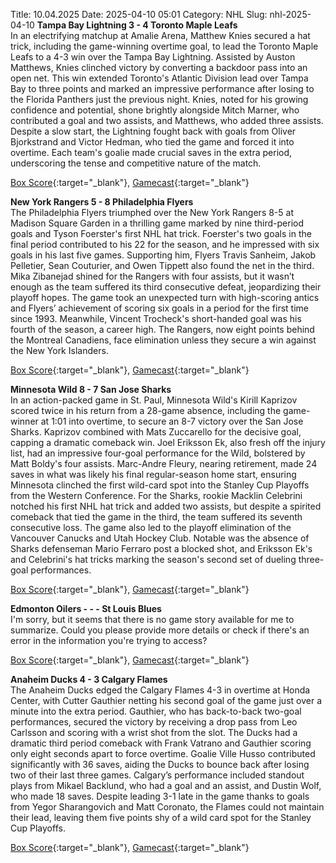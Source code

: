 Title: 10.04.2025
Date: 2025-04-10 05:01
Category: NHL 
Slug: nhl-2025-04-10 
**Tampa Bay Lightning 3 - 4 Toronto Maple Leafs**  
In an electrifying matchup at Amalie Arena, Matthew Knies secured a hat trick, including the game-winning overtime goal, to lead the Toronto Maple Leafs to a 4-3 win over the Tampa Bay Lightning. Assisted by Auston Matthews, Knies clinched victory by converting a backdoor pass into an open net. This win extended Toronto's Atlantic Division lead over Tampa Bay to three points and marked an impressive performance after losing to the Florida Panthers just the previous night. Knies, noted for his growing confidence and potential, shone brightly alongside Mitch Marner, who contributed a goal and two assists, and Matthews, who added three assists. Despite a slow start, the Lightning fought back with goals from Oliver Bjorkstrand and Victor Hedman, who tied the game and forced it into overtime. Each team's goalie made crucial saves in the extra period, underscoring the tense and competitive nature of the match. 

[Box Score](/gamecenter/tor-vs-tbl/2025/04/09/2024021245){:target="_blank"}, [Gamecast](https://www.nhl.com/news/toronto-maple-leafs-tampa-bay-lightning-game-recap-april-9){:target="_blank"}<br>

**New York Rangers 5 - 8 Philadelphia Flyers**  
The Philadelphia Flyers triumphed over the New York Rangers 8-5 at Madison Square Garden in a thrilling game marked by nine third-period goals and Tyson Foerster's first NHL hat trick. Foerster's two goals in the final period contributed to his 22 for the season, and he impressed with six goals in his last five games. Supporting him, Flyers Travis Sanheim, Jakob Pelletier, Sean Couturier, and Owen Tippett also found the net in the third. Mika Zibanejad shined for the Rangers with four assists, but it wasn’t enough as the team suffered its third consecutive defeat, jeopardizing their playoff hopes. The game took an unexpected turn with high-scoring antics and Flyers’ achievement of scoring six goals in a period for the first time since 1993. Meanwhile, Vincent Trocheck's short-handed goal was his fourth of the season, a career high. The Rangers, now eight points behind the Montreal Canadiens, face elimination unless they secure a win against the New York Islanders. 

[Box Score](/gamecenter/phi-vs-nyr/2025/04/09/2024021246){:target="_blank"}, [Gamecast](https://www.nhl.com/news/philadelphia-flyers-new-york-rangers-game-recap-april-9){:target="_blank"}<br>

**Minnesota Wild 8 - 7 San Jose Sharks**  
In an action-packed game in St. Paul, Minnesota Wild's Kirill Kaprizov scored twice in his return from a 28-game absence, including the game-winner at 1:01 into overtime, to secure an 8-7 victory over the San Jose Sharks. Kaprizov combined with Mats Zuccarello for the decisive goal, capping a dramatic comeback win. Joel Eriksson Ek, also fresh off the injury list, had an impressive four-goal performance for the Wild, bolstered by Matt Boldy's four assists. Marc-Andre Fleury, nearing retirement, made 24 saves in what was likely his final regular-season home start, ensuring Minnesota clinched the first wild-card spot into the Stanley Cup Playoffs from the Western Conference. For the Sharks, rookie Macklin Celebrini notched his first NHL hat trick and added two assists, but despite a spirited comeback that tied the game in the third, the team suffered its seventh consecutive loss. The game also led to the playoff elimination of the Vancouver Canucks and Utah Hockey Club. Notable was the absence of Sharks defenseman Mario Ferraro post a blocked shot, and Eriksson Ek's and Celebrini's hat tricks marking the season's second set of dueling three-goal performances. 

[Box Score](/gamecenter/sjs-vs-min/2025/04/09/2024021247){:target="_blank"}, [Gamecast](https://www.nhl.com/news/san-jose-sharks-minnesota-wild-game-recap-april-9){:target="_blank"}<br>

**Edmonton Oilers - - - St Louis Blues**  
I'm sorry, but it seems that there is no game story available for me to summarize. Could you please provide more details or check if there's an error in the information you're trying to access? 

[Box Score](/gamecenter/stl-vs-edm/2025/04/09/2024021248){:target="_blank"}, [Gamecast](https://www.nhl.com/news/st-louis-blues-edmonton-oilers-game-recap-april-9){:target="_blank"}<br>

**Anaheim Ducks 4 - 3 Calgary Flames**  
The Anaheim Ducks edged the Calgary Flames 4-3 in overtime at Honda Center, with Cutter Gauthier netting his second goal of the game just over a minute into the extra period. Gauthier, who has back-to-back two-goal performances, secured the victory by receiving a drop pass from Leo Carlsson and scoring with a wrist shot from the slot. The Ducks had a dramatic third period comeback with Frank Vatrano and Gauthier scoring only eight seconds apart to force overtime. Goalie Ville Husso contributed significantly with 36 saves, aiding the Ducks to bounce back after losing two of their last three games. Calgary’s performance included standout plays from Mikael Backlund, who had a goal and an assist, and Dustin Wolf, who made 18 saves. Despite leading 3-1 late in the game thanks to goals from Yegor Sharangovich and Matt Coronato, the Flames could not maintain their lead, leaving them five points shy of a wild card spot for the Stanley Cup Playoffs. 

[Box Score](/gamecenter/cgy-vs-ana/2025/04/09/2024021249){:target="_blank"}, [Gamecast](https://www.nhl.com/news/calgary-flames-anaheim-ducks-game-recap-april-9){:target="_blank"}<br>


